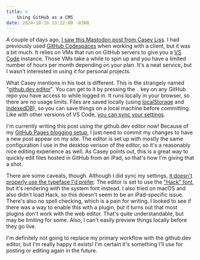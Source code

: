```yaml
---
title: >
    Using GitHub as a CMS
date: 2024-10-16 13:22:00 -0300
---
```


A couple of days ago, [I saw this Mastodon post from Casey Liss](https://mastodon.social/@caseyliss/113308279629674546). I had previously used [GitHub Codespaces](https://github.com/features/codespaces) when working with a client, but it was a bit much. It relies on VMs that run on GitHub servers to give you a [VS Code](https://code.visualstudio.com) instance. Those VMs take a while to spin up and you have a limited number of hours per month depending on your plan. It's a neat service, but I wasn't interested in using it for personal projects.

What Casey mentions in his toot is different. This is the strangely named "[github.dev editor](https://docs.github.com/en/codespaces/the-githubdev-web-based-editor)". You can get to it by pressing the `.` key on any GitHub repo you have access to while logged in. It runs locally in your browser, so there are no usage limits. Files are saved locally (using [localStorage](https://developer.mozilla.org/en-US/docs/Web/API/Window/localStorage) and [IndexedDB](https://developer.mozilla.org/en-US/docs/Web/API/IndexedDB_API)), so you can save things on a local machine before committing. Like with other versions of VS Code, [you can sync your settings](https://code.visualstudio.com/docs/editor/settings-sync).

I'm currently writing this post using the github.dev editor now! Because of my [GitHub Pages blogging setup](https://anderegg.ca/2024/05/13/how-i-write-for-the-web-jekyll-and-github-pages), I just need to commit my changes to have a new post appear on my site. The editor is set up with mostly the same configuration I use in the desktop verison of the editor, so it's a reasonably nice editing experience as well. As Casey points out, this is a great way to quickly edit files hosted in GitHub from an iPad, so that's how I'm giving that a shot.

There are some caveats, though. Although I did sync my settings, [it doesn't properly use the typeface I'd prefer](https://anderegg.ca/2023/02/16/typeface-tournament). The editor is set to use the ["Hack" font](https://sourcefoundry.org/hack/), but it's rendering with the system font instead. I also tried on macOS and also didn't load Hack, so this doesn't seem to be an iPad-specific issue. There's also no spell checking, which is a pain for writing. I looked to see if there was a way to enable this with a plugin, but it turns out that most plugins don't work with the web editor. That's quite understandable, but may be limiting for some. Also, I can't easily preview things locally before they go live.

I'm definitely not going to replace my primary workflow with the github.dev editor, but I'm really happy it exists! I'm certain it's something I'll use for posting or editing again in the future.
